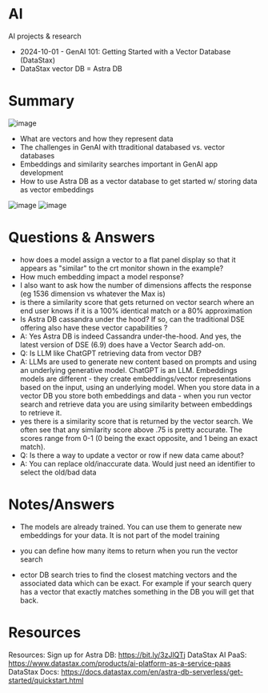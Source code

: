 # AI
AI projects &amp; research

- 2024-10-01 - GenAI 101: Getting Started with a Vector Database (DataStax)
- DataStax vector DB = Astra DB

# Summary
![image](https://github.com/user-attachments/assets/890a5f14-2f4f-408d-bc5c-ce3c70b3840c)

- What are vectors and how they represent data
- The challenges in GenAI with ttraditional databased vs. vector databases
- Embeddings and similarity searches important in GenAI app development
- How to use Astra DB as a vector database to get started w/ storing data as vector embeddings

![image](https://github.com/user-attachments/assets/0fb3e8d2-e3ac-472c-8682-ba33a47af155)
![image](https://github.com/user-attachments/assets/2571b0d7-2433-4dc5-bd18-e8aafba63412)

# Questions & Answers
- how does a model assign a vector to a flat panel display so that it appears as "similar" to the crt monitor shown in the example? 
- How much embedding impact a model response?
- I also want to ask how the number of dimensions affects the response (eg 1536 dimension vs whatever the Max is)
- is there a similarity score that gets returned on vector search where an end user knows if it is a 100% identical match or a 80% approximation
- Is Astra DB cassandra under the hood? If so, can the traditional DSE offering also have these vector capabilities ?
- A: Yes Astra DB is indeed Cassandra under-the-hood. And yes, the latest version of DSE (6.9) does have a Vector Search add-on.
- Q: Is LLM like ChatGPT retrieving data from vector DB? 
- A: LLMs are used to generate new content based on prompts and using an underlying generative model. ChatGPT is an LLM. Embeddings models are different - they create embeddings/vector representations based on the input, using an underlying model. When you store data in a vector DB you store both embeddings and data - when you run vector search and retrieve data you are using similarity between embeddings to retrieve it.
- yes there is a similarity score that is returned by the vector search. We often see that any similarity score above .75 is pretty accurate. The scores range from 0-1 (0 being the exact opposite, and 1 being an exact match).
- Q: Is there a way to update a vector or row if new data came about? 
- A: You can replace old/inaccurate data. Would just need an identifier to select the old/bad data

# Notes/Answers
- The models are already trained. You can use them to generate new embeddings for your data. It is not part of the model training

- you can define how many items to return when you run the vector search
- ector DB search tries to find the closest matching vectors and the associated data which can be exact. For example if your search query has a vector that exactly matches something in the DB you will get that back. 

# Resources
Resources: Sign up for Astra DB: https://bit.ly/3zJlQTj 
 DataStax AI PaaS: https://www.datastax.com/products/ai-platform-as-a-service-paas 
 DataStax Docs: https://docs.datastax.com/en/astra-db-serverless/get-started/quickstart.html 
